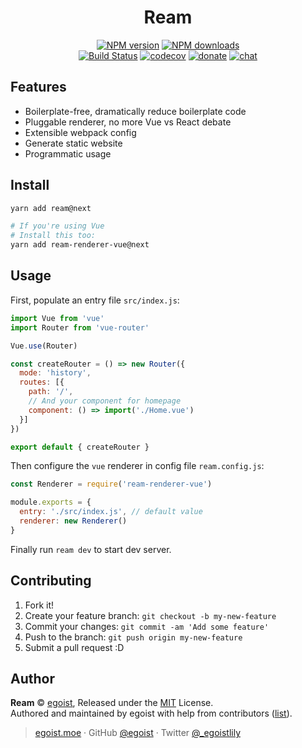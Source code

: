 <h1 align="center">Ream</h1>

<p align="center"><a href="https://npmjs.com/package/ream"><img src="https://img.shields.io/npm/v/ream.svg?style=flat" alt="NPM version"></a> <a href="https://npmjs.com/package/ream"><img src="https://img.shields.io/npm/dm/ream.svg?style=flat" alt="NPM downloads"></a> <a href="https://circleci.com/gh/ream/ream"><br/><img src="https://img.shields.io/circleci/project/ream/ream/master.svg?style=flat" alt="Build Status"></a> <a href="https://codecov.io/gh/ream/ream"><img src="https://codecov.io/gh/ream/ream/branch/master/graph/badge.svg" alt="codecov"></a> <a href="https://github.com/egoist/donate"><img src="https://img.shields.io/badge/$-donate-ff69b4.svg?maxAge=2592000&amp;style=flat" alt="donate"></a> <a href="https://chat.egoist.moe"><img src="https://img.shields.io/badge/chat-on%20discord-7289DA.svg?style=flat" alt="chat"></a>
</p>


## Features

- Boilerplate-free, dramatically reduce boilerplate code
- Pluggable renderer, no more Vue vs React debate
- Extensible webpack config
- Generate static website
- Programmatic usage

## Install

```bash
yarn add ream@next

# If you're using Vue
# Install this too:
yarn add ream-renderer-vue@next
```

## Usage

First, populate an entry file `src/index.js`:

```js
import Vue from 'vue'
import Router from 'vue-router'

Vue.use(Router)

const createRouter = () => new Router({
  mode: 'history',
  routes: [{
    path: '/',
    // And your component for homepage
    component: () => import('./Home.vue')
  }]
})

export default { createRouter }
```

Then configure the `vue` renderer in config file `ream.config.js`:

```js
const Renderer = require('ream-renderer-vue')

module.exports = {
  entry: './src/index.js', // default value
  renderer: new Renderer()
}
```

Finally run `ream dev` to start dev server.

## Contributing

1. Fork it!
2. Create your feature branch: `git checkout -b my-new-feature`
3. Commit your changes: `git commit -am 'Add some feature'`
4. Push to the branch: `git push origin my-new-feature`
5. Submit a pull request :D


## Author

**Ream** © [egoist](https://github.com/egoist), Released under the [MIT](./LICENSE) License.<br>
Authored and maintained by egoist with help from contributors ([list](https://github.com/ream/ream/contributors)).

> [egoist.moe](https://egoist.moe) · GitHub [@egoist](https://github.com/egoist) · Twitter [@_egoistlily](https://twitter.com/_egoistlily)
